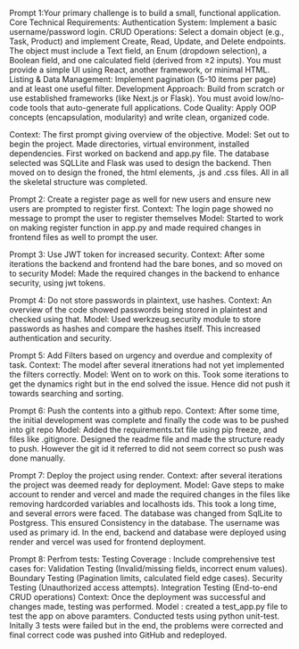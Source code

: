 Prompt 1:Your primary challenge is to build a small, functional application. Core Technical Requirements: Authentication System: Implement a basic username/password login. CRUD Operations: Select a domain object (e.g., Task, Product) and implement Create, Read, Update, and Delete endpoints. The object must include a Text field, an Enum (dropdown selection), a Boolean field, and one calculated field (derived from ≥2 inputs). You must provide a simple UI using React, another framework, or minimal HTML. Listing & Data Management: Implement pagination (5-10 items per page) and at least one useful filter. Development Approach: Build from scratch or use established frameworks (like Next.js or Flask). You must avoid low/no-code tools that auto-generate full applications. Code Quality: Apply OOP concepts (encapsulation, modularity) and write clean, organized code.

Context: The first prompt giving overview of the objective.
Model: Set out to begin the project. Made directories, virtual environment, installed dependencies. First worked on backend and app.py file. The database selected was SQLLite and Flask was used to design the backend. Then moved on to design the froned, the html elements, .js and .css files. All in all the skeletal structure was completed.

Prompt 2: Create a register page as well for new users and ensure new users are prompted to register first.
Context: The login page showed no message to prompt the user to register themselves
Model: Started to work on making register function in app.py and made required changes in frontend files as well to prompt the user.


Prompt 3: Use JWT token for increased security.
Context: After some iterations the backend and frontend had the bare bones, and so moved on to security
Model: Made the required changes in the backend to enhance security, using jwt tokens.

Prompt 4: Do not store passwords in plaintext, use hashes.
Context: An overview of the code showed passwords being stored in plaintest and checked using that.
Model: Used werkzeug.security module to store passwords as hashes and compare the hashes itself. This increased authentication and security.

Prompt 5: Add Filters based on urgency and overdue and complexity of task.
Context: The model after several itnerations had not yet implemented the filters correctly.
Model: Went on to work on this. Took some iterations to get the dynamics right but in the end solved the issue. Hence did not push it towards searching and sorting.

Prompt 6: Push the contents into a github repo.
Context: After some time, the initial development was complete and finally the code was to be pushed into git repo
Model: Added the requirements.txt file using pip freeze, and files like .gitignore. Designed the readme file and made the structure ready to push. However the git id it referred to did not seem correct so push was done manually.


Prompt 7:  Deploy the project using render.
Context: after several iterations the project was deemed ready for deployment.
Model: Gave steps to make account to render and vercel and made the required changes in the files like removing hardcorded variables and localhosts ids. This took a long time, and several errors were faced. The database was changed from SqlLite to Postgress. This ensured Consistency in the database. The username was used as primary id. In the end, backend and database were deployed using render and vercel was used for frontend deployment. 

Prompt 8: Perfrom tests: Testing Coverage : Include comprehensive test cases for: Validation Testing (Invalid/missing fields, incorrect enum values). Boundary Testing (Pagination limits, calculated field edge cases). Security Testing (Unauthorized access attempts). Integration Testing (End-to-end CRUD operations)
Context: Once the deployment was successful and changes made, testing was performed.
Model : created a test_app.py file to test the app on above paramters. Conducted tests using python unit-test. Initally 3 tests were failed but in the end, the problems were corrected and final correct code was pushed into GitHub and redeployed.
